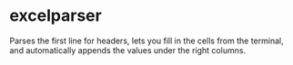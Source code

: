 # excelparser
Parses the first line for headers, lets you fill in the cells from the terminal, and automatically appends the values under the right columns.
